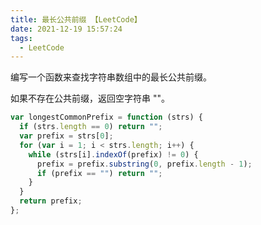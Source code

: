 ```yaml
---
title: 最长公共前缀 【LeetCode】
date: 2021-12-19 15:57:24
tags:
  - LeetCode
---
```


编写一个函数来查找字符串数组中的最长公共前缀。

如果不存在公共前缀，返回空字符串 ""。

```js
var longestCommonPrefix = function (strs) {
  if (strs.length == 0) return "";
  var prefix = strs[0];
  for (var i = 1; i < strs.length; i++) {
    while (strs[i].indexOf(prefix) != 0) {
      prefix = prefix.substring(0, prefix.length - 1);
      if (prefix == "") return "";
    }
  }
  return prefix;
};
```
